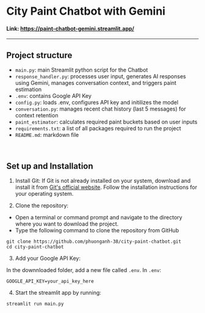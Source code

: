 # **City Paint Chatbot with Gemini**

#### Link: https://paint-chatbot-gemini.streamlit.app/
---

## **Project structure**
- `main.py`: main Streamlit python script for the Chatbot
- `response_handler.py`: processes user input, generates AI responses using Gemini, manages conversation context, and triggers paint estimation
- `.env`: contains Google API Key
- `config.py`: loads .env, configures API key and initilizes the model
- `conversation.py`: manages recent chat history (last 5 messages) for context retention
- `paint_estimator`: calculates required paint buckets based on user inputs
- `requirements.txt`: a list of all packages required to run the project
- `README.md`: markdown file
<br>

## **Set up and Installation**
1. Install Git: If Git is not already installed on your system, download and install it from [Git's official website](https://git-scm.com/). Follow the installation instructions for your operating system.
  
2. Clone the repository:
- Open a terminal or command prompt and navigate to the directory where you want to download the project.
- Type the following command to clone the repository from GitHub

```
git clone https://github.com/phuonganh-38/city-paint-chatbot.git
cd city-paint-chatbot
```

3. Add your Google API Key:

In the downnloaded folder, add a new file called `.env`.
In `.env`:
```
GOOGLE_API_KEY=your_api_key_here
```

4. Start the streamlit app by running:
```
streamlit run main.py
```
<br>
